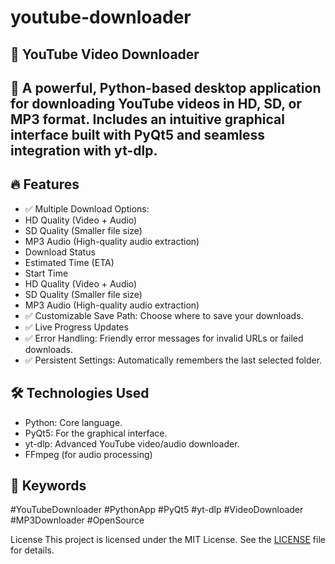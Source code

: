 #  youtube-downloader
## 🎥 YouTube Video Downloader
## 🚀 A powerful, Python-based desktop application for downloading YouTube videos in HD, SD, or MP3 format. Includes an intuitive graphical interface built with PyQt5 and seamless integration with yt-dlp.

## 🔥 Features
- ✅ Multiple Download Options:
- HD Quality (Video + Audio)
- SD Quality (Smaller file size)
- MP3 Audio (High-quality audio extraction)
- Download Status
- Estimated Time (ETA)
- Start Time
- HD Quality (Video + Audio)
- SD Quality (Smaller file size)
- MP3 Audio (High-quality audio extraction)
- ✅ Customizable Save Path: Choose where to save your downloads.
- ✅ Live Progress Updates
- ✅ Error Handling: Friendly error messages for invalid URLs or failed downloads.
- ✅ Persistent Settings: Automatically remembers the last selected folder.



## 🛠️ Technologies Used
- Python: Core language.
- PyQt5: For the graphical interface.
- yt-dlp: Advanced YouTube video/audio downloader.
- FFmpeg (for audio processing)




## 🔖 Keywords
#YouTubeDownloader
#PythonApp
#PyQt5
#yt-dlp
#VideoDownloader
#MP3Downloader
#OpenSource

 License
This project is licensed under the MIT License. See the [LICENSE](LICENSE) file for details.
